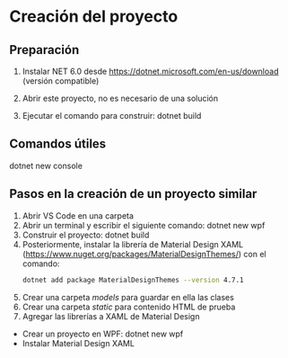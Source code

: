 # Creación del proyecto

## Preparación

1. Instalar NET 6.0 desde https://dotnet.microsoft.com/en-us/download (versión compatible)

2. Abrir este proyecto, no es necesario de una solución

3. Ejecutar el comando para construir: dotnet build


## Comandos útiles
dotnet new console

## Pasos en la creación de un proyecto similar

 1. Abrir VS Code en una carpeta
 2. Abrir un terminal y escribir el siguiente comando: dotnet new wpf
 3. Construir el proyecto: dotnet build
 4. Posteriormente, instalar la librería de Material Design XAML (https://www.nuget.org/packages/MaterialDesignThemes/) con el comando:
    ```bash
    dotnet add package MaterialDesignThemes --version 4.7.1
    ```
 5. Crear una carpeta _models_ para guardar en ella las clases
 6. Crear una carpeta _static_ para contenido HTML de prueba
 7. Agregar las librerías a XAML de Material Design
     
 - Crear un proyecto en WPF: dotnet new wpf
 - Instalar Material Design XAML